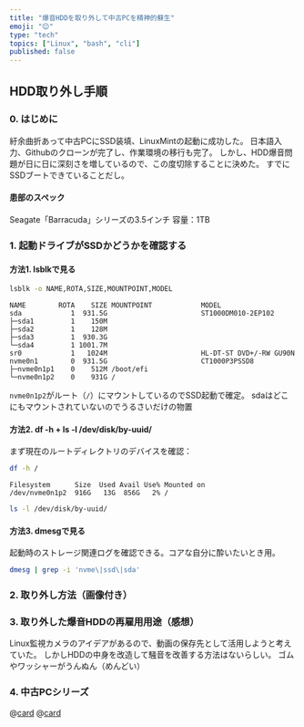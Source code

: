```yaml
---
title: "爆音HDDを取り外して中古PCを精神的蘇生"
emoji: "😌"
type: "tech"
topics: ["Linux", "bash", "cli"]
published: false
---
```


## HDD取り外し手順

### 0. はじめに
紆余曲折あって中古PCにSSD装填、LinuxMintの起動に成功した。
日本語入力、Githubのクローンが完了し、作業環境の移行も完了。
しかし、HDD爆音問題が日に日に深刻さを増しているので、この度切除することに決めた。
すでにSSDブートできていることだし。

#### 患部のスペック
Seagate「Barracuda」シリーズの3.5インチ
容量：1TB

### 1. 起動ドライブがSSDかどうかを確認する

#### 方法1. lsblkで見る

```bash
lsblk -o NAME,ROTA,SIZE,MOUNTPOINT,MODEL
```

```plaintext
NAME        ROTA    SIZE MOUNTPOINT            MODEL
sda            1  931.5G                       ST1000DM010-2EP102
├─sda1         1    150M                       
├─sda2         1    128M                       
├─sda3         1  930.3G                       
└─sda4         1 1001.7M                       
sr0            1   1024M                       HL-DT-ST DVD+/-RW GU90N
nvme0n1        0  931.5G                       CT1000P3PSSD8
├─nvme0n1p1    0    512M /boot/efi             
└─nvme0n1p2    0    931G /     
```
`nvme0n1p2`がルート（`/`）にマウントしているのでSSD起動で確定。
sdaはどこにもマウントされていないのでうるさいだけの物置

#### 方法2. df -h + ls -l /dev/disk/by-uuid/

まず現在のルートディレクトリのデバイスを確認：
```bash
df -h /
```
```plaintext
Filesystem      Size  Used Avail Use% Mounted on
/dev/nvme0n1p2  916G   13G  856G   2% /
```

```bash
ls -l /dev/disk/by-uuid/
```

#### 方法3. dmesgで見る
起動時のストレージ関連ログを確認できる。コアな自分に酔いたいとき用。
```bash
dmesg | grep -i 'nvme\|ssd\|sda'
```

### 2. 取り外し方法（画像付き）

### 3. 取り外した爆音HDDの再雇用用途（感想）
Linux監視カメラのアイデアがあるので、動画の保存先として活用しようと考えていた。
しかしHDDの中身を改造して騒音を改善する方法はないらしい。
ゴムやワッシャーがうんぬん（めんどい）

### 4. 中古PCシリーズ
@[card](https://zenn.dev/nickelth/articles/optiplexsetup01)
@[card](https://zenn.dev/nickelth/articles/optiplexsetup02mint)